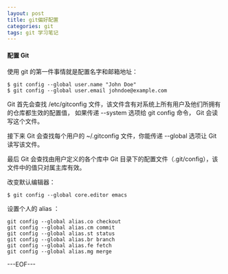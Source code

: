 ```yaml
---
layout: post
title: git偏好配置
categories: git
tags: git 学习笔记
---
```


#### 配置 Git

使用 git 的第一件事情就是配置名字和邮箱地址：

```
$ git config --global user.name "John Doe"
$ git config --global user.email johndoe@example.com
```

Git 首先会查找 /etc/gitconfig 文件，该文件含有对系统上所有用户及他们所拥有的仓库都生效的配置值， 如果传递 --system 选项给 git config 命令， Git 会读写这个文件。

接下来 Git 会查找每个用户的 ~/.gitconfig 文件，你能传递 --global 选项让 Git 读写该文件。

最后 Git 会查找由用户定义的各个库中 Git 目录下的配置文件（.git/config），该文件中的值只对属主库有效。

改变默认编辑器：

```
$ git config --global core.editor emacs
```

设置个人的 alias ：

```
git config --global alias.co checkout
git config --global alias.cm commit
git config --global alias.st status
git config --global alias.br branch
git config --global alias.fe fetch
git config --global alias.mg merge
```

---EOF---


